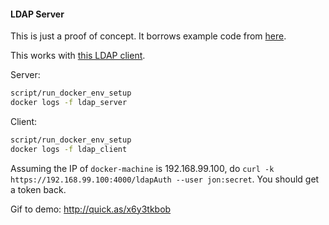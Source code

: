 #### LDAP Server

This is just a proof of concept. It borrows example code from [here](https://github.com/vjeantet/ldapserver).

This works with [this LDAP client](https://github.com/johnnymo87/kubernetes-ldap/tree/proof-of-concept).

Server:
```sh
script/run_docker_env_setup
docker logs -f ldap_server
```

Client:
```sh
script/run_docker_env_setup
docker logs -f ldap_client
```

Assuming the IP of `docker-machine` is 192.168.99.100, do `curl -k https://192.168.99.100:4000/ldapAuth --user jon:secret`. You should get a token back.

Gif to demo: http://quick.as/x6y3tkbob
